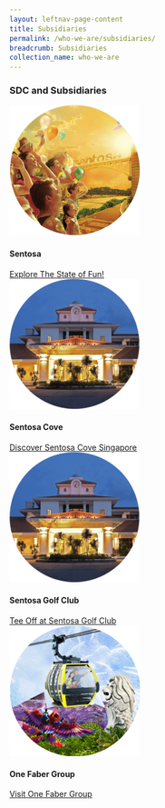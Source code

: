 ```yaml
---
layout: leftnav-page-content 
title: Subsidiaries
permalink: /who-we-are/subsidiaries/ 
breadcrumb: Subsidiaries
collection_name: who-we-are 
---
```

### **SDC and Subsidiaries**
<div class="row">
    <div class="col is-4">
        <figure style="margin:0;">
			<img src="/images/who-we-are/subsidiaries/sentosa.png"/>
			<figcaption>
               <h4>Sentosa</h4>
               <a href="www.sentosa.com.sg">Explore The State of Fun!</a>
            </figcaption>
		</figure>
    </div>
    <div class="col is-4">
    <figure style="margin:0;">
			<img src="/images/who-we-are/subsidiaries/golfclub.png"/>
			<figcaption>
               <h4>Sentosa Cove</h4>
               <a href="www.sentosacove.com">Discover Sentosa Cove Singapore</a>
            </figcaption>
		</figure>
    </div>
    <div class="col is-4">
        <figure style="margin:0;">
			<img src="/images/who-we-are/subsidiaries/golfclub.png"/>
			<figcaption>
               <h4>Sentosa Golf Club</h4>
               <a href="www.sentosagolf.com">Tee Off at Sentosa Golf Club</a>
            </figcaption>
		</figure>
    </div>
</div>

<div class="row">
    <div class="col is-4">
        <figure style="margin:0;">
			<img src="/images/who-we-are/subsidiaries/1fg.png"/>
			<figcaption>
               <h4>One Faber Group</h4>
               <a href="www.onefabergroup.com">Visit One Faber Group</a>
            </figcaption>
		</figure>
    </div>
</div>